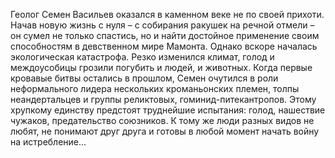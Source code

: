 <!--2016-11-26 21:19:47-->
Геолог Семен Васильев оказался в каменном веке не по своей прихоти. Начав новую жизнь с нуля – с собирания ракушек на речной отмели – он сумел не только спастись, но и найти достойное применение своим способностям в девственном мире Мамонта.
        Однако вскоре началась экологическая катастрофа. Резко изменился климат, голод и междоусобицы грозили погубить и людей, и животных.
        Когда первые кровавые битвы остались в прошлом, Семен очутился в роли неформального лидера нескольких кроманьонских племен, толпы неандертальцев и группы реликтовых, гоминид-питекантропов. Этому хрупкому единству предстоят труднейшие испытания: голод, нашествие чужаков, предательство союзников. К тому же люди разных видов не любят, не понимают друг друга и готовы в любой момент начать войну на истребление…